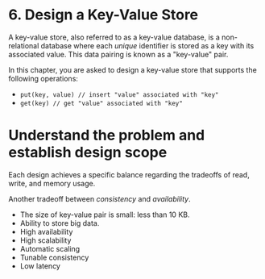 # 6. Design a Key-Value Store

A key-value store, also referred to as a key-value database, is a non-relational database where each _unique_ identifier is stored as a key with its associated value. This data pairing is known as a "key-value" pair.

In this chapter, you are asked to design a key-value store that supports the following operations:

- `put(key, value) // insert "value" associated with "key"`
- `get(key) // get "value" associated with "key"`

# Understand the problem and establish design scope

Each design achieves a specific balance regarding the tradeoffs of read, write, and memory usage.

Another tradeoff between _consistency_ and _availability_.

- The size of key-value pair is small: less than 10 KB.
- Ability to store big data.
- High availability
- High scalability
- Automatic scaling
- Tunable consistency
- Low latency

